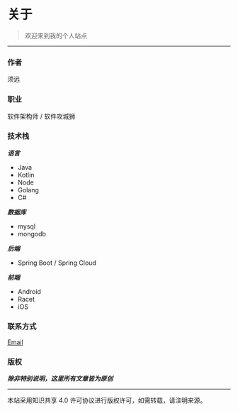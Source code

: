 # 关于


> 欢迎来到我的个人站点

---

### 作者

须远

### 职业

软件架构师 / 软件攻城狮

### 技术栈

***语言***

- Java
- Kotlin
- Node
- Golang
- C#

***数据库***

- mysql
- mongodb

***后端***

- Spring Boot / Spring Cloud

***前端***

- Android
- Racet
- iOS

### 联系方式

[Email](mailto:itwangxiang@gmail.com)

### 版权

***除非特别说明，这里所有文章皆为原创***

---

本站采用知识共享 4.0 许可协议进行版权许可，如需转载，请注明来源。
